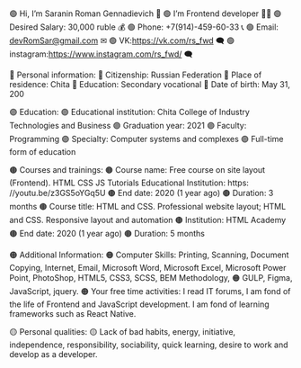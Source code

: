 🟢 Hi, I’m Saranin Roman Gennadievich 👋
🟢 I’m Frontend developer 👨‍💻
🟢 Desired Salary: 30,000 ruble 💰
🟢 Phone: +7(914)-459-60-33 📞
🟢 Email: devRomSar@gmail.com ✉
🟢 VK:https://vk.com/rs_fwd 🗨
🟢 instagram:https://www.instagram.com/rs_fwd/ 🗨

🔵 Personal information:
🔵 Citizenship: Russian Federation
🔵 Place of residence: Chita
🔵 Education: Secondary vocational
🔵 Date of birth: May 31, 200

🟣 Education:
🟣 Educational institution: Chita College of Industry Technologies and Business
🟣 Graduation year: 2021
🟣 Faculty: Programming
🟣 Specialty: Computer systems and complexes
🟣 Full-time form of education

🟤 Courses and trainings:
🟤 Course name: Free course on site layout (Frontend). HTML CSS JS Tutorials Educational Institution: https: //youtu.be/z3GS5oYGq5U
🟤 End date: 2020 (1 year ago)
🟤 Duration: 3 months
🟤 Course title: HTML and CSS. Professional website layout; HTML and CSS. Responsive layout and automation
🟤 Institution: HTML Academy
🟤 End date: 2020 (1 year ago)
🟤 Duration: 5 months

🟠 Additional Information:
🟠 Computer Skills: Printing, Scanning, Document Copying, Internet, Email, Microsoft Word, Microsoft Excel, Microsoft Power Point, PhotoShop, HTML5, CSS3, SCSS, BEM                 Methodology, 
🟠 GULP, Figma, JavaScript, jquery.
🟠 Your free time activities: I read IT forums, I am fond of the life of Frontend and JavaScript development. I am fond of learning frameworks such as React Native.

🟡 Personal qualities:
🟡 Lack of bad habits, energy, initiative, independence, responsibility, sociability, quick learning, desire to work and develop as a developer.
